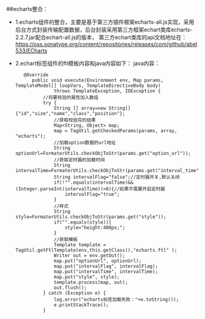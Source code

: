 ##echarts整合：
* 1.echarts组件的整合，主要是基于第三方插件框架echarts-all.js实现，采用后台方式封装传输配置数据，后台封装采用第三方框架echart类库echarts-2.2.7.jar配合echart-all.js的版本，
第三方echart类库的api文档地址在：
https://oss.sonatype.org/content/repositories/releases/com/github/abel533/ECharts
* 2.echart标签组件的ftl模板内容和java内容如下：
java内容：

		 @Override
		    public void execute(Environment env, Map params, TemplateModel[] loopVars, TemplateDirectiveBody body)
		            throws TemplateException, IOException {
		    	//将要校验的属性加入数组
		    	try {
			        String [] array=new String[]{"id","size","name","class","position"};
			        //获取校验完的结果
			        Map<String, Object> map;
					map = TagUtil.getCheckedParams(params, array, "echarts");
					//加载option数据的url地址
					String optionUrl=FormaterUtils.checkObjToStr(params.get("option_url"));
					//获取定时器的加载时间
					String intervalTime=FormaterUtils.checkObjToStr(params.get("interval_time"));
					String intervalFlag="false";//定时器开关,默认关闭
					if(!"".equals(intervalTime)&&(Integer.parseInt(intervalTime))>0){//如果不需要开启定时器
						intervalFlag="true";
					}
					//样式
					String style=FormaterUtils.checkObjToStr(params.get("style"));
					if("".equals(style)){
						style="height:400px;";
					}
			        //获取模板
			        Template template = TagUtil.getFtlTemplate(env,this.getClass(),"echarts.ftl" );
			        Writer out = env.getOut();
			        map.put("optionUrl", optionUrl);
			        map.put("intervalFlag", intervalFlag);
			        map.put("intervalTime", intervalTime);
			        map.put("style", style);
			        template.process(map, out);
			        out.flush();
		    	} catch (Exception e) {
		    		log.error("echarts标签加载失败："+e.toString());
		    		e.printStackTrace();
		    	}